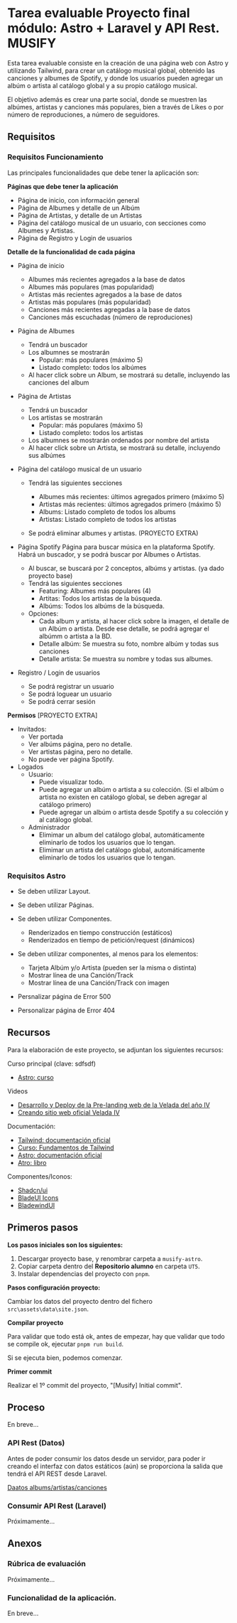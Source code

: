 # Tarea evaluable Proyecto final módulo: Astro + Laravel y API Rest. MUSIFY

Esta tarea evaluable consiste en la creación de una página web con Astro y utilizando Tailwind, para crear un catálogo musical global, obtenido las canciones y albumes de Spotify, y donde los usuarios pueden agregar un albúm o artista al catálogo global y a su propio catálogo musical.

El objetivo además es crear una parte social, donde se muestren las albúmes, artistas y canciones más populares, bien a través de Likes o por número de reproduciones, a número de seguidores.

## Requisitos

### Requisitos Funcionamiento

Las principales funcionalidades que debe tener la aplicación son:

**Páginas que debe tener la aplicación**

- Página de inicio, con información general
- Página de Albumes y detalle de un Albúm
- Página de Artistas, y detalle de un Artistas
- Página del catálogo musical de un usuario, con secciones como Albumes y Artistas.
- Página de Registro y Login de usuarios

**Detalle de la funcionalidad de cada página**

- Página de inicio
  -  Albumes más recientes agregados a la base de datos
  -  Albumes más populares (mas popularidad)
  -  Artistas más recientes agregados a la base de datos
  -  Artistas más populares (más popularidad)
  -  Canciones más recientes agregadas a la base de datos
  -  Canciones más escuchadas (número de reproduciones)

- Página de Albumes
  - Tendrá un buscador
  - Los albumnes se mostrarán
    - Popular: más populares (máximo 5)
    - Listado completo: todos los albúmes
  - Al hacer click sobre un Album, se mostrará su detalle, incluyendo las canciones del album

- Página de Artistas
  - Tendrá un buscador
  - Los artistas se mostrarán
    - Popular: más populares (máximo 5)
    - Listado completo: todos los artistas
  - Los albumnes se mostrarán ordenados por nombre del artista
  - Al hacer click sobre un Artista, se mostrará su detalle, incluyendo sus albúmes

- Página del catálogo musical de un usuario
  - Tendrá las siguientes secciones
    - Albumes más recientes: últimos agregados primero (máximo 5)
    - Artistas más recientes: últimos agregados primero (máximo 5)
    - Albums: Listado completo de todos los albums
    - Artistas: Listado completo de todos los artistas
  
  - Se podrá eliminar albumes y artistas. (PROYECTO EXTRA)

- Página Spotify
  Página para buscar música en la plataforma Spotify. Habrá un buscador, y se podrá buscar por Albumes o Artistas.
  - Al buscar, se buscará por 2 conceptos, albúms y artistas. (ya dado proyecto base)
  - Tendrá las siguientes secciones
    - Featuring: Albumes más populares (4)
    - Artitas: Todos los artistas de la búsqueda.
    - Albúms: Todos los albúms de la búsqueda.
  - Opciones:
    - Cada album y artista, al hacer click sobre la imagen, el detalle de un Albúm o artista. Desde ese detalle, se podrá agregar el albúmm o artista a la BD.
    - Detalle albúm: Se muestra su foto, nombre albúm y todas sus canciones
    - Detalle artista: Se muestra su nombre y todas sus albumes.

- Registro / Login de usuarios
  - Se podrá registrar un usuario
  - Se podrá loguear un usuario
  - Se podrá cerrar sesión
 
**Permisos**  [PROYECTO EXTRA]

- Invitados:
  - Ver portada
  - Ver albúms página, pero no detalle.
  - Ver artistas página, pero no detalle.
  - No puede ver página Spotify.
- Logados
  - Usuario: 
    - Puede visualizar todo.
    - Puede agregar un albúm o artista a su colección. (Si el albúm o artista no existen en catálogo global, se deben agregar al catálogo primero)
    - Puede agregar un albúm o artista desde Spotify a su colección y al catálogo global.
  - Administrador
    - Elimimar un album del catálogo global, automáticamente eliminarlo de todos los usuarios que lo tengan.
    - Elimimar un artista del catálogo global, automáticamente eliminarlo de todos los usuarios que lo tengan.



### Requisitos Astro

- Se deben utilizar Layout.
- Se deben utilizar Páginas.
- Se deben utilizar Componentes.
  - Renderizados en tiempo construcción (estáticos)
  - Renderizados en tiempo de petición/request (dinámicos)
  
- Se deben utilizar componentes, al menos para los elementos:
  - Tarjeta Albúm y/o Artista (pueden ser la misma o distinta)
  - Mostrar línea de una Canción/Track
  - Mostrar línea de una Canción/Track con imagen
  
- Persnalizar página de Error 500
- Personalizar página de Error 404


## Recursos

Para la elaboración de este proyecto, se adjuntan los siguientes recursos:

Curso principal (clave: sdfsdf)

- [Astro: curso](https://1drv.ms/f/c/c1d9ecea1bbc140a/EqrJLjUpL-hPiEcppjKZtDcBV2K6--kplD6s2pokbTzhOQ?e=Y5uqt9)

Videos

- [Desarrollo y Deploy de la Pre-landing web de la Velada del año IV](https://www.youtube.com/watch?v=BVnhDlbhPvs&list=PLUofhDIg_38rXS6QJDOQky5sYU-hQKwRv&index=1&pp=iAQB)
- [Creando sitio web oficial Velada IV](http://suarezdefigueroa.es:8080/course/view.php?id=165&section=6#tabs-tree-start:~:text=Creando%20sitio%20web%20oficial%20Velada%20IV)


Documentación:

- [Tailwind: documentación oficial](https://tailwindcss.com/)
- [Curso: Fundamentos de Tailwind](https://jssdocente.github.io/dwes2425d/temas/08/extra/tailwind/fundamentos-tailwind.html)
- [Astro: documentación oficial](https://docs.astro.build/en/getting-started/)
- [Atro: libro](https://understanding-astro-webook.vercel.app/)

Componentes/Iconos:

- [Shadcn/ui](https://ui.shadcn.com/)
- [BladeUI Icons](https://blade-ui-kit.com/blade-icons)
- [BladewindUI](https://bladewindui.com/)

  
## Primeros pasos

**Los pasos iniciales son los siguientes:**

1. Descargar proyecto base, y renombrar carpeta a `musify-astro`.
2. Copiar carpeta dentro del **Repositorio alumno** en carpeta `UT5`.
3. Instalar dependencias del proyecto con `pnpm`.
   
**Pasos configuración proyecto:**

Cambiar los datos del proyecto dentro del fichero `src\assets\data\site.json`.


**Compilar proyecto**

Para validar que todo está ok, antes de empezar, hay que validar que todo se compile ok, ejecutar `pnpm run build`.

Si se ejecuta bien, podemos comenzar.


**Primer commit**

Realizar el 1º commit del proyecto, "[Musify] Initial commit".



## Proceso

En breve...


### API Rest (Datos)

Antes de poder consumir los datos desde un servidor, para poder ir creando el interfaz con datos estáticos (aún) se proporciona la salida que tendrá el API REST desde Laravel.

[Daatos albums/artistas/canciones](https://drive.google.com/drive/folders/1GzeNhk6sQzNYEJjAYOfz3M8pshVbCSWl?usp=sharing)


### Consumir API Rest (Laravel)

Próximamente...

## Anexos

### Rúbrica de evaluación

Próximamente...

### Funcionalidad de la aplicación.

En breve...
